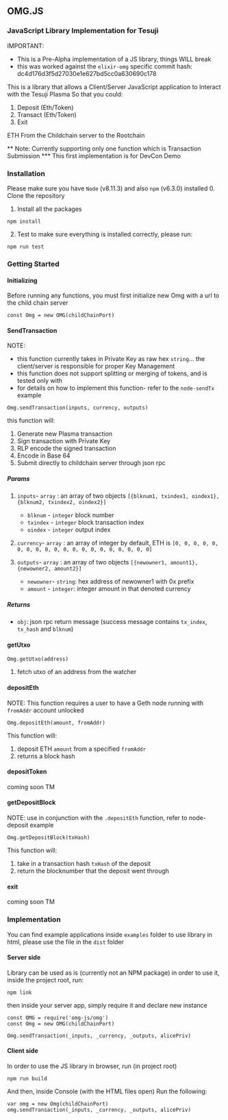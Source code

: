 ## OMG.JS 
### JavaScript Library Implementation for Tesuji 

IMPORTANT: 
* This is a Pre-Alpha implementation of a JS library, things WILL break
* this was worked against the `elixir-omg` specific commit hash: dc4d176d3f5d27030e1e627bd5cc0a630690c178 

This is a library that allows a Client/Server JavaScript application to Interact with the Tesuji Plasma
So that you could:

1. Deposit (Eth/Token)
2. Transact (Eth/Token)
3. Exit

ETH From the Childchain server to the Rootchain

** Note: Currently supporting only one function which is Transaction Submission
*** This first implementation is for DevCon Demo

### Installation

Please make sure you have `Node` (v8.11.3) and also `npm` (v6.3.0) installed
0. Clone the repository
1. Install all the packages
```
npm install
```
2. Test to make sure everything is installed correctly, please run:

```
npm run test
```

### Getting Started
#### Initializing
Before running any functions, you must first initialize new Omg with a url to the child chain server

```
const Omg = new OMG(childChainPort)
```

#### SendTransaction

NOTE: 
- this function currently takes in Private Key as raw hex `string`... the client/server is responsible for proper Key Management
- this function does not support splitting or merging of tokens, and is tested only with 
- for details on how to implement this function- refer to the `node-sendTx` example

```
Omg.sendTransaction(inputs, currency, outputs)
```

this function will:
1. Generate new Plasma transaction
2. Sign transaction with Private Key
3. RLP encode the signed transaction
4. Encode in Base 64
5. Submit directly to childchain server through json rpc

##### Params
1. `inputs`- `array` :  an array of two objects `[{blknum1, txindex1, oindex1},{blknum2, txindex2, oindex2}]` 
    - `blknum` - `integer` block number
    - `txindex` - `integer` block transaction index
    - `oindex` - `integer` output index
    
2. `currency`- `array` : an array of integer by default, ETH is `[0, 0, 0, 0, 0, 0, 0, 0, 0, 0, 0, 0, 0, 0, 0, 0, 0, 0, 0, 0]`
3.  `outputs`- `array` : an array of two objects `[{newowner1, amount1},{newowner2, amount2}]`
    - `newowner`- `string`: hex address of newowner1 with 0x prefix
    - `amount` - `integer`: integer amount in that denoted currency

##### Returns
- `obj`: json rpc return message (success message contains `tx_index`, `tx_hash` and `blknum`)

#### getUtxo
```
Omg.getUtxo(address)
```
1. fetch utxo of an address from the watcher

#### depositEth
NOTE: This function requires a user to have a Geth node running with `fromAddr` account unlocked
```
Omg.depositEth(amount, fromAddr)
```

This function will:
1. deposit ETH `amount` from a specified `fromAddr`
2. returns a block hash

#### depositToken
coming soon TM

#### getDepositBlock
NOTE: use in conjunction with the `.depositEth` function, refer to node-deposit example
```
Omg.getDepositBlock(txHash)
```

This function will:
1. take in a transaction hash `txHash` of the deposit 
2. return the blocknumber that the deposit went through

#### exit
coming soon TM

### Implementation
You can find example applications inside `examples` folder
to use library in html, please use the file in the `dist` folder

#### Server side 
Library can be used as is (currently not an NPM package) in order to use it, inside the project root, run:
```
npm link
```
then inside your server app, simply require it and declare new instance
```
const OMG = require('omg-js/omg')
const Omg = new OMG(childChainPort)

Omg.sendTransaction(_inputs, _currency, _outputs, alicePriv)
```
#### Client side 
In order to use the JS library in browser, run (in project root)
```
npm run build
```
And then, inside Console (with the HTML files open) Run the following:
```
var omg = new Omg(childChainPort)
omg.sendTransaction(_inputs, _currency, _outputs, alicePriv)
```